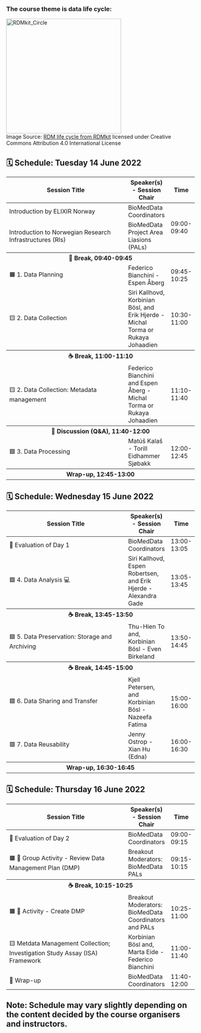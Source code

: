 ### The course theme is data life cycle:

<img width="307" alt="RDMkit_Circle" src="https://user-images.githubusercontent.com/6730853/164476908-82daac10-9cf8-4ea5-9605-f8aef320ce7e.png"><br>
Image Source: [RDM life cycle from RDMkit](https://rdmkit.elixir-europe.org/) licensed under Creative Commons Attribution 4.0 International License

## 🗓 Schedule: Tuesday 14 June 2022

<table>
<colgroup>
<col width="100%" />
<thead>

<tbody>
<colgroup>
<col width="70%" />
<col width="30%" />
<col width="30%" />
</colgroup>
  
<thead>
<tr class="header">
<th>Session Title</th>
<th>Speaker(s) - Session Chair</th>
<th>Time</th>
</tr>
</thead>
            
<tbody>
<tr>
<td markdown="span">Introduction by ELIXIR Norway</td>
<td markdown="span">BioMedData Coordinators</td>
<td markdown="span" rowspan=2> 09:00-09:40</td>
</tr>

<tr>
<td markdown="span">Introduction to Norwegian Research Infrastructures (RIs)</td>
<td markdown="span">BioMedData Project Area Liasions (PALs)</td>
</td>
</tr>
            
<th colspan=3>👥 Break, 09:40-09:45</th>

<tr>
<td markdown="span">🟧 1. Data Planning</td>
<td markdown="span">Federico Bianchini - Espen Åberg</td>
<td markdown="span">09:45-10:25</td>
</td>
</tr>

<tr>
<td markdown="span">🟨 2. Data Collection</td>
<td markdown="span">Siri Kallhovd, Korbinian Bösl, and Erik Hjerde - Michal Torma or Rukaya Johaadien</td>
<td markdown="span">10:30-11:00</td>
</td>
</tr>

<th colspan=3>☕️ Break, 11:00-11:10</th>

<tr>
<td markdown="span">🟨 2. Data Collection: Metadata management</td>
<td markdown="span">Federico Bianchini and Espen Åberg - Michal Torma or Rukaya Johaadien</td>
<td markdown="span">11:10-11:40</td>
</td>
</tr>

<th colspan=3>👥 Discussion (Q&A), 11:40-12:00</th>

<tr>
<td markdown="span">🟩 3. Data Processing</td>
<td markdown="span">Matúš Kalaš - Torill Eidhammer Sjøbakk</td>
<td markdown="span">12:00-12:45</td>
</td>
</tr>

<th colspan=3>Wrap-up, 12:45-13:00</th>

</tbody>
</table>

## 🗓 Schedule: Wednesday 15 June 2022
            
<table>
<colgroup>
<col width="100%" />
<thead>

<tbody>
<colgroup>
<col width="70%" />
<col width="30%" />
<col width="30%" />
</colgroup>
  
<thead>
<tr class="header">
<th>Session Title</th>
<th>Speaker(s) - Session Chair</th>
<th>Time</th>
</tr>
</thead>
            
<tbody>
<tr>
<td markdown="span">📝 Evaluation of Day 1</td>
<td markdown="span">BioMedData Coordinators</td>
<td markdown="span">13:00-13:05</td>
</tr>

<tr>
<td markdown="span">🟩 4. Data Analysis 💻</td>
<td markdown="span">Siri Kallhovd, Espen Robertsen, and Erik Hjerde - Alexandra Gade</td>
<td markdown="span">13:05-13:45</td>
</td>
</tr>
            
<th colspan=3>☕️ Break, 13:45-13:50</th> 

<tr>
<td markdown="span">🟦 5. Data Preservation: Storage and Archiving</td>
<td markdown="span">Thu-Hien To and, Korbinian Bösl - Even Birkeland</td>
<td markdown="span">13:50-14:45</td>
</td>
</tr>

<th colspan=3>☕️ Break, 14:45-15:00</th> 

<tr>
<td markdown="span">🟪 6. Data Sharing and Transfer</td>
<td markdown="span">Kjell Petersen, and Korbinian Bösl - Nazeefa Fatima</td>
<td markdown="span">15:00-16:00</td>
</td>
</tr>

<tr>
<td markdown="span">🟥 7. Data Reusability</td>
<td markdown="span">Jenny Ostrop - Xian Hu (Edna)</td>
<td markdown="span">16:00-16:30</td>
</td>
</tr>

<th colspan=3>Wrap-up, 16:30-16:45</th>

</tbody>
</table>

## 🗓 Schedule: Thursday 16 June 2022
            
<table>
<colgroup>
<col width="100%" />
<thead>

<tbody>
<colgroup>
<col width="40%" />
<col width="30%" />
<col width="60%" />
</colgroup>
  
<thead>
<tr class="header">
<th>Session Title</th>
<th>Speaker(s) - Session Chair</th>
<th>Time</th>
</tr>
</thead>
            
<tbody>
<tr>
<td markdown="span">📝 Evaluation of Day 2</td>
<td markdown="span">BioMedData Coordinators</td>
<td markdown="span">09:00-09:15</td>
</tr>

<tr>
<td markdown="span">🟧 👥 Group Activity - Review Data Management Plan (DMP)</td>
<td markdown="span">Breakout Moderators: BioMedData PALs</td>
<td markdown="span">09:15-10:15</td>
</td>
</tr>
  
<th colspan=3>☕️ Break, 10:15-10:25</th>
  
<tr>
<td markdown="span">🟧 👥 Activity - Create DMP</td>
<td markdown="span">Breakout Moderators: BioMedData Coordinators and PALs</td>
<td markdown="span">10:25-11:00</td>
</td>
</tr>

<tr>
<td markdown="span">🟨 Metdata Management Collection; Investigation Study Assay (ISA) Framework</td>
<td markdown="span">Korbinian Bösl and, Marta Eide - Federico Bianchini</td>
<td markdown="span">11:00-11:40</td>
</td>
</tr>

<tr>
<td markdown="span">📝 Wrap-up</td>
<td markdown="span">BioMedData Coordinators</td>
<td markdown="span">11:40-12:00</td>
</td>
</tr>

</tbody>
</table>

## Note: Schedule may vary slightly depending on the content decided by the course organisers and instructors.
